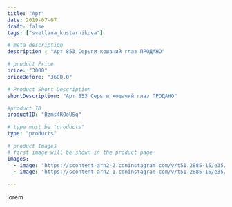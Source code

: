 ```yaml
---
title: "Арт"
date: 2019-07-07
draft: false
tags: ["svetlana_kustarnikova"]

# meta description
description : "Арт 853 Серьги кошачий глаз ПРОДАНО"

# product Price
price: "3000"
priceBefore: "3600.0"

# Product Short Description
shortDescription: "Арт 853 Серьги кошачий глаз ПРОДАНО"

#product ID
productID: "Bzms4ROoUSq"

# type must be "products"
type: "products"

# product Images
# first image will be shown in the product page
images:
  - image: "https://scontent-arn2-2.cdninstagram.com/v/t51.2885-15/e35/65321889_126081628628213_8179842932073070025_n.jpg?_nc_ht=scontent-arn2-2.cdninstagram.com&_nc_cat=105&_nc_ohc=XzE-DfVZqDUAX_FgH8h&se=8&tp=1&oh=0ca94d4d8c26d336d9f807e605febb09&oe=605E344F&ig_cache_key=MjA4MjU0OTI1MTkzOTg1NDkxMw%3D%3D.2"
  - image: "https://scontent-arn2-1.cdninstagram.com/v/t51.2885-15/e35/65822711_369535013751794_8118264297579255685_n.jpg?_nc_ht=scontent-arn2-1.cdninstagram.com&_nc_cat=102&_nc_ohc=zAXl5euv99oAX_tlSg7&se=8&tp=1&oh=b2127bb8e36aedcd6bda717a18d45d42&oe=605F972F&ig_cache_key=MjA4MjU0OTI1MTkzOTk1NTQxOQ%3D%3D.2"

---
```

lorem

